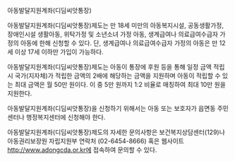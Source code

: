 아동발달지원계좌(디딤씨앗통장)

아동발달지원계좌(디딤씨앗통장)제도는 만 18세 미만의 아동복지시설, 공동생활가정, 장애인시설 생활아동, 위탁가정 및 소년소녀 가정 아동, 생계급여나 의료급여수급자 가정의 아동에 한해 신청할 수 있다. 단, 생계급여나 의료급여수급자 가정의 아동은 만 12세 이상 17세 이하만 가입이 가능하다.

아동발달지원계좌(디딤씨앗통장)제도는 아동이 통장에 후원 등을 통해 일정 금액 적립 시 국가(지자체)가 적립한 금액의 2배에 해당하는 금액을 지원하며 아동이 적립할 수 있는 최대 금액은 월 50만 원이다. 이 중 5만 원까지 1:2 비율로 매칭하여 최대 10만 원을 지원한다.

아동발달지원계좌(디딤씨앗통장)을 신청하기 위해서는 아동 또는 보호자가 읍면동 주민센터나 행정복지센터에 신청해야 한다.

아동발달지원계좌(디딤씨앗통장)제도의 자세한 문의사항은 보건복지상담센터(129)나 아동권리보장원 자립지원부 연락처 (02-6454-8666) 혹은 웹사이트 http://www.adongcda.or.kr에 접속하여 문의할 수 있다.